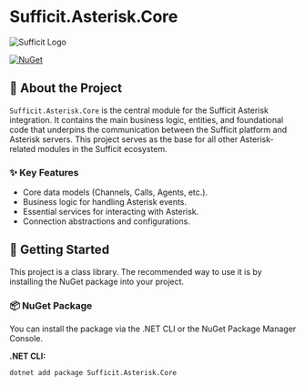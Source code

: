 # Sufficit.Asterisk.Core

![Sufficit Logo](https://avatars.githubusercontent.com/u/85236101?s=200&v=4)

[![NuGet](https://img.shields.io/nuget/v/Sufficit.Asterisk.Core.svg)](https://www.nuget.org/packages/Sufficit.Asterisk.Core/)

## 📖 About the Project

`Sufficit.Asterisk.Core` is the central module for the Sufficit Asterisk integration. It contains the main business logic, entities, and foundational code that underpins the communication between the Sufficit platform and Asterisk servers. This project serves as the base for all other Asterisk-related modules in the Sufficit ecosystem.

### ✨ Key Features

* Core data models (Channels, Calls, Agents, etc.).
* Business logic for handling Asterisk events.
* Essential services for interacting with Asterisk.
* Connection abstractions and configurations.

## 🚀 Getting Started

This project is a class library. The recommended way to use it is by installing the NuGet package into your project.

### 📦 NuGet Package

You can install the package via the .NET CLI or the NuGet Package Manager Console.

**.NET CLI:**
```sh
dotnet add package Sufficit.Asterisk.Core